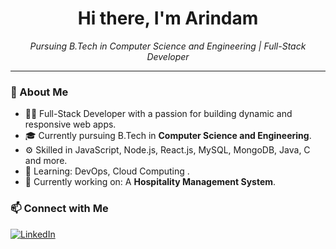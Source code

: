 <h1 align="center">Hi there, I'm Arindam</h1>

<p align="center">
  <em>Pursuing B.Tech in Computer Science and Engineering | Full-Stack Developer</em>
</p>

---

### 🚀 About Me
- 🧑‍💻 Full-Stack Developer with a passion for building dynamic and responsive web apps.
- 🎓 Currently pursuing B.Tech in **Computer Science and Engineering**.
- ⚙️ Skilled in JavaScript, Node.js, React.js, MySQL, MongoDB, Java, C and more.
- 🌱 Learning: DevOps, Cloud Computing .
- 🔭 Currently working on: A **Hospitality Management System**.

### 📫 Connect with Me

[![LinkedIn](https://img.shields.io/badge/-LinkedIn-blue?style=flat-square&logo=linkedin)]( https://www.linkedin.com/in/arindam-pradhan-5883532a6/)


